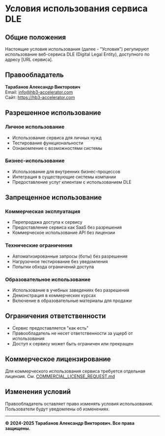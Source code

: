 # Условия использования сервиса DLE

## Общие положения

Настоящие условия использования (далее - "Условия") регулируют использование веб-сервиса DLE (Digital Legal Entity), доступного по адресу [URL сервиса].

## Правообладатель

**Тарабанов Александр Викторович**  
Email: info@hb3-accelerator.com  
Сайт: https://hb3-accelerator.com

## Разрешенное использование

### Личное использование
- Использование сервиса для личных нужд
- Тестирование функциональности
- Ознакомление с возможностями системы

### Бизнес-использование
- Использование для внутренних бизнес-процессов
- Интеграция в существующие системы компании
- Предоставление услуг клиентам с использованием DLE

## Запрещенное использование

### Коммерческая эксплуатация
- Перепродажа доступа к сервису
- Предоставление сервиса как SaaS без разрешения
- Коммерческое использование API без лицензии

### Технические ограничения
- Автоматизированные запросы (боты) без разрешения
- Нагрузочное тестирование без уведомления
- Попытки обхода ограничений доступа

### Образовательное использование
- Использование в учебных заведениях без разрешения
- Демонстрация в коммерческих курсах
- Включение в образовательные материалы для продажи

## Ограничения ответственности

- Сервис предоставляется "как есть"
- Правообладатель не несет ответственности за ущерб от использования
- Доступ к сервису может быть ограничен или прекращен

## Коммерческое лицензирование

Для коммерческого использования сервиса требуется отдельная лицензия.
См. [COMMERCIAL_LICENSE_REQUEST.md](COMMERCIAL_LICENSE_REQUEST.md)

## Изменения условий

Правообладатель оставляет право изменять условия использования.
Пользователи будут уведомлены об изменениях.

---

**© 2024-2025 Тарабанов Александр Викторович. Все права защищены.** 